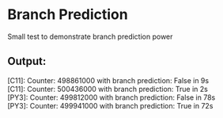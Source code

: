 # Branch Prediction
Small test to demonstrate branch prediction power

## Output:
[C11]: Counter: 498861000 with branch prediction: False in 9s  
[C11]: Counter: 500436000 with branch prediction: True in 2s  
[PY3]: Counter: 499812000 with branch prediction: False in 78s  
[PY3]: Counter: 499941000 with branch prediction: True in 72s  
